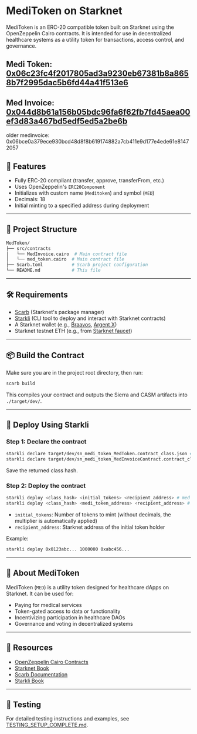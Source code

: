 # MediToken on Starknet

MediToken is an ERC-20 compatible token built on Starknet using the OpenZeppelin Cairo contracts. It is intended for use in decentralized healthcare systems as a utility token for transactions, access control, and governance.

## Medi Token: [0x06c23fc4f2017805ad3a9230eb67381b8a8658b7f2995dac5b6fd44a41f513e6](https://sepolia.voyager.online/contract/0x06c23fc4f2017805ad3a9230eb67381b8a8658b7f2995dac5b6fd44a41f513e6)

## Med Invoice: [0x044d8b61a156b05bdc96fa6f62fb7fd45aea00ef3d83a467bd5edf5ed5a2be6b](https://sepolia.voyager.online/contract/0x044d8b61a156b05bdc96fa6f62fb7fd45aea00ef3d83a467bd5edf5ed5a2be6b)

older medinvoice: 0x06bce0a379ece930bcd48d8f8b619174882a7cb411e9d177e4ede61e81472057

## 🚀 Features

- Fully ERC-20 compliant (transfer, approve, transferFrom, etc.)
- Uses OpenZeppelin's `ERC20Component`
- Initializes with custom name (`Meditoken`) and symbol (`MED`)
- Decimals: 18
- Initial minting to a specified address during deployment

---

## 📁 Project Structure

```sh
MedToken/
├── src/contracts
│   └── MedInvoice.cairo  # Main contract file
│   └── med_token.cairo  # Main contract file
├── Scarb.toml           # Scarb project configuration
└── README.md            # This file
```

---

## 🛠️ Requirements

- [Scarb](https://docs.swmansion.com/scarb/) (Starknet's package manager)
- [Starkli](https://book.starkli.rs) (CLI tool to deploy and interact with Starknet contracts)
- A Starknet wallet (e.g., [Braavos](https://braavos.app), [Argent X](https://www.argent.xyz/argent-x/))
- Starknet testnet ETH (e.g., from [Starknet faucet](https://faucet.starknet.io/))

---

## 📦 Build the Contract

Make sure you are in the project root directory, then run:

```bash
scarb build
```

This compiles your contract and outputs the Sierra and CASM artifacts into `./target/dev/`.

---

## 🚀 Deploy Using Starkli

### Step 1: Declare the contract

```bash
starkli declare target/dev/sn_medi_token_MedToken.contract_class.json # med token
starkli declare target/dev/sn_medi_token_MedInvoiceContract.contract_class.json #med invoice
```

Save the returned class hash.

### Step 2: Deploy the contract

```bash
starkli deploy <class_hash> <initial_tokens> <recipient_address> # med token
starkli deploy <class_hash> <medi_token_address> <recipient_address> # med invoice
```

- `initial_tokens`: Number of tokens to mint (without decimals, the multiplier is automatically applied)
- `recipient_address`: Starknet address of the initial token holder

Example:

```bash
starkli deploy 0x0123abc... 1000000 0xabc456...
```

---

## 📘 About MediToken

MediToken (`MED`) is a utility token designed for healthcare dApps on Starknet. It can be used for:

- Paying for medical services
- Token-gated access to data or functionality
- Incentivizing participation in healthcare DAOs
- Governance and voting in decentralized systems

---

## 🔗 Resources

- [OpenZeppelin Cairo Contracts](https://github.com/OpenZeppelin/cairo-contracts)
- [Starknet Book](https://book.starknet.io)
- [Scarb Documentation](https://docs.swmansion.com/scarb/)
- [Starkli Book](https://book.starkli.rs/)

---

## 🧪 Testing

For detailed testing instructions and examples, see [TESTING_SETUP_COMPLETE.md](./TESTING_SETUP_COMPLETE.md).
